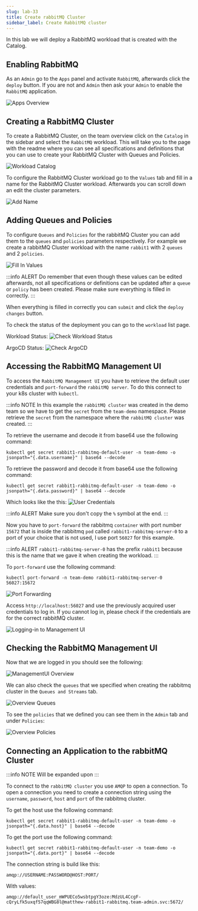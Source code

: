 ```yaml
---
slug: lab-33
title: Create rabbitMQ Cluster
sidebar_label: Create RabbitMQ cluster
---
```


In this lab we will deploy a RabbitMQ workload that is created with the Catalog.

## Enabling RabbitMQ

As an `Admin` go to the `Apps` panel and activate `RabbitMQ`, afterwards click the `deploy` button.
If you are not and `Admin` then ask your `Admin` to enable the `RabbitMQ` application.

![Apps Overview](../../img/rabbitmq-0-enable-rabbitmq.png)

## Creating a RabbitMQ Cluster

To create a RabbitMQ Cluster, on the team overview click on the `Catalog` in the sidebar and select the `RabbitMQ` workload. This will take you to the page with the readme where you can see all specifications and definitions that you can use to create your RabbitMQ Cluster with Queues and Policies.

![Workload Catalog](../../img/rabbitmq-1-click-workload.png)

To configure the RabbitMQ Cluster workload go to the `Values` tab and fill in a name for the RabbitMQ Cluster workload. Afterwards you can scroll down an edit the cluster parameters.

![Add Name](../../img/rabbitmq-2-add-name.png)

## Adding Queues and Policies

To configure `Queues` and `Policies` for the rabbitMQ Cluster you can add them to the `queues` and `policies` parameters respectively.
For example we create a rabbitMQ Cluster workload with the name `rabbit1` with 2 `queues` and 2 `policies`.

![Fill In Values](../../img/rabbitmq-3-add-queues-and-policies.png)

:::info ALERT
Do remember that even though these values can be edited afterwards, not all specifications or definitions can be updated after a `queue` or `policy` has been created. Please make sure everything is filled in correctly.
:::

When everything is filled in correctly you can `submit` and click the `deploy changes` button.

To check the status of the deployment you can go to the `workload` list page.

Workload Status:
![Check Workload Status](../../img/rabbitmq-4-check-status.png)

ArgoCD Status:
![Check ArgoCD](../../img/rabbitmq-5-check-argocd-status.png)

## Accessing the RabbitMQ Management UI

To access the `RabbitMQ Management UI` you have to retrieve the default user credentials and `port-forward` the `rabbitMQ server`.
To do this connect to your k8s cluster with `kubectl`.

:::info NOTE
In this example the `rabbitMQ cluster` was created in the demo team so we have to get the `secret` from the `team-demo` namespace. Please retrieve the `secret` from the namespace where the `rabbitMQ cluster` was created.
:::

To retrieve the username and decode it from base64 use the following command:

```
kubectl get secret rabbit1-rabbitmq-default-user -n team-demo -o jsonpath="{.data.username}" | base64 --decode
```

To retrieve the password and decode it from base64 use the following command:

```
kubectl get secret rabbit1-rabbitmq-default-user -n team-demo -o jsonpath="{.data.password}" | base64 --decode
```

Which looks like the this:
![User Credentials](../../img/rabbitmq-6-user-credentials.png)

:::info ALERT
Make sure you don't copy the `%` symbol at the end.
:::

Now you have to `port-forward` the rabbitmq `container` with port number `15672` that is inside the rabbitmq `pod` called `rabbit1-rabbitmq-server-0` to a port of your choice that is not used, I use port `56027` for this example.

:::info ALERT
`rabbit1-rabbitmq-server-0` has the prefix `rabbit1` because this is the name that we gave it when creating the workload.
:::

To `port-forward` use the following command:

```
kubectl port-forward -n team-demo rabbit1-rabbitmq-server-0 56027:15672
```

![Port Forwarding](../../img/rabbitmq-7-port-forwarding.png)

Access `http://localhost:56027` and use the previously acquired user credentials to log in. If you cannot log in, please check if the credentials are for the correct rabbitMQ cluster.

![Logging-in to Management UI](../../img/rabbitmq-8-logging-in.png)

## Checking the RabbitMQ Management UI

Now that we are logged in you should see the following:

![ManagementUI Overview](../../img/rabbitmq-9-management-ui.png)

We can also check the `queues` that we specified when creating the rabbitmq cluster in the `Queues and Streams` tab.

![Overview Queues](../../img/rabbitmq-10-queues.png)

To see the `policies` that we defined you can see them in the `Admin` tab and under `Policies`:

![Overview Policies](../../img/rabbitmq-11-policies.png)

## Connecting an Application to the rabbitMQ Cluster

:::info NOTE
Will be expanded upon
:::

To connect to the `rabbitMQ cluster` you use `AMQP` to open a connection. To open a connection you need to create a connection string using the `username`, `password`, `host` and `port` of the rabbitmq cluster.

To get the host use the following command:

```
kubectl get secret rabbit1-rabbitmq-default-user -n team-demo -o jsonpath="{.data.host}" | base64 --decode
```

To get the port use the following command:

```
kubectl get secret rabbit1-rabbitmq-default-user -n team-demo -o jsonpath="{.data.port}" | base64 --decode
```

The connection string is build like this:

```
amqp://USERNAME:PASSWORD@HOST:PORT/
```

With values:

```
amqp://default_user_mWPUECo5wsbtpgY3oze:MdzUL4CcgF-cQryLfk5uxqf57qqWBG8l@matthew-rabbit1-rabbitmq.team-admin.svc:5672/
```
